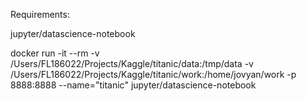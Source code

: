 Requirements:

jupyter/datascience-notebook


docker run -it --rm -v /Users/FL186022/Projects/Kaggle/titanic/data:/tmp/data -v /Users/FL186022/Projects/Kaggle/titanic/work:/home/jovyan/work -p 8888:8888 --name="titanic" jupyter/datascience-notebook


